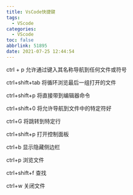 ```yaml
---
title: VsCode快捷键
tags:
  - VScode
categories:
  - VScode
toc: false
abbrlink: 51895
date: 2021-07-25 12:44:54
---
```




ctrl + p   允许通过键入其名称导航到任何文件或符号

<!--more-->

ctrl+shift+tab	将循环浏览最后一组打开的文件

ctrl+shift+p	将直接带到编辑器命令

ctrl+shift+0	将允许导航到文件中的特定符好

ctrl+G	将跳转到特定行





ctrl+shift+p  打开控制面板

ctrl+b 显示隐藏侧边栏

ctrl+p 浏览文件

ctrl+shift+f 查找

ctrl+w 关闭文件


